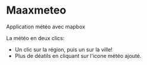 # Maaxmeteo
Application météo avec mapbox

La météo en deux clics:
- Un clic sur la région, puis un sur la ville!
- Plus de déatils en cliquant sur l'icone météo ajouté.
